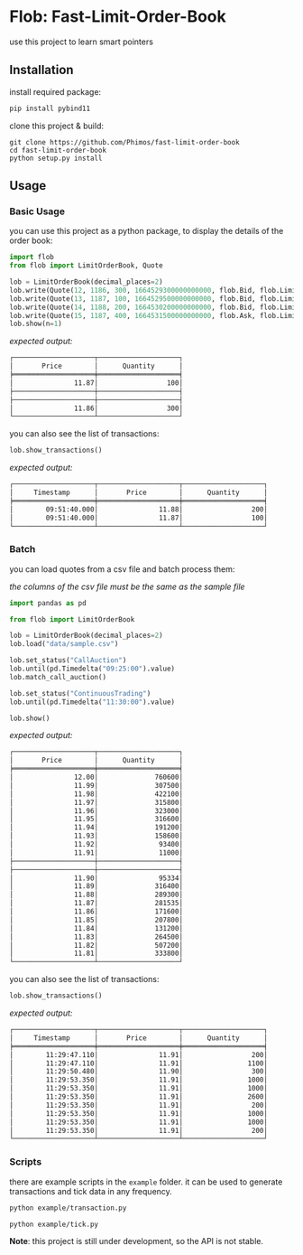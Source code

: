 # Flob: Fast-Limit-Order-Book

use this project to learn smart pointers

## Installation

install required package:

```bash
pip install pybind11
```

clone this project & build:

```
git clone https://github.com/Phimos/fast-limit-order-book
cd fast-limit-order-book
python setup.py install
```

## Usage

### Basic Usage

you can use this project as a python package, to display the details of the order book:

```python
import flob
from flob import LimitOrderBook, Quote

lob = LimitOrderBook(decimal_places=2)
lob.write(Quote(12, 1186, 300, 1664529300000000000, flob.Bid, flob.LimitOrder))
lob.write(Quote(13, 1187, 100, 1664529500000000000, flob.Bid, flob.LimitOrder))
lob.write(Quote(14, 1188, 200, 1664530200000000000, flob.Bid, flob.LimitOrder))
lob.write(Quote(15, 1187, 400, 1664531500000000000, flob.Ask, flob.LimitOrder))
lob.show(n=1)
```

*expected output:*
```bash
┌────────────────────┬────────────────────┐
│       Price        │      Quantity      │
╞════════════════════╪════════════════════╡
│               11.87│                 100│
├────────────────────┼────────────────────┤
├────────────────────┼────────────────────┤
│               11.86│                 300│
└────────────────────┴────────────────────┘
```

you can also see the list of transactions:

```python
lob.show_transactions()
```

*expected output:*
```bash
┌────────────────────┬────────────────────┬────────────────────┐
│     Timestamp      │       Price        │      Quantity      │
╞════════════════════╪════════════════════╪════════════════════╡
│        09:51:40.000│               11.88│                 200│
│        09:51:40.000│               11.87│                 100│
└────────────────────┴────────────────────┴────────────────────┘
```


### Batch 

you can load quotes from a csv file and batch process them:

*the columns of the csv file must be the same as the sample file*

```python
import pandas as pd

from flob import LimitOrderBook

lob = LimitOrderBook(decimal_places=2)
lob.load("data/sample.csv")

lob.set_status("CallAuction")
lob.until(pd.Timedelta("09:25:00").value)
lob.match_call_auction()

lob.set_status("ContinuousTrading")
lob.until(pd.Timedelta("11:30:00").value)

lob.show()
```

*expected output:*
```bash
┌────────────────────┬────────────────────┐
│       Price        │      Quantity      │
╞════════════════════╪════════════════════╡
│               12.00│              760600│
│               11.99│              307500│
│               11.98│              422100│
│               11.97│              315800│
│               11.96│              323000│
│               11.95│              316600│
│               11.94│              191200│
│               11.93│              158600│
│               11.92│               93400│
│               11.91│               11000│
├────────────────────┼────────────────────┤
├────────────────────┼────────────────────┤
│               11.90│               95334│
│               11.89│              316400│
│               11.88│              289300│
│               11.87│              281535│
│               11.86│              171600│
│               11.85│              207800│
│               11.84│              131200│
│               11.83│              264500│
│               11.82│              507200│
│               11.81│              333800│
└────────────────────┴────────────────────┘
```

you can also see the list of transactions:


```python
lob.show_transactions()
```

*expected output:*
```bash
┌────────────────────┬────────────────────┬────────────────────┐
│     Timestamp      │       Price        │      Quantity      │
╞════════════════════╪════════════════════╪════════════════════╡
│        11:29:47.110│               11.91│                 200│
│        11:29:47.110│               11.91│                1100│
│        11:29:50.480│               11.90│                 300│
│        11:29:53.350│               11.91│                1000│
│        11:29:53.350│               11.91│                1000│
│        11:29:53.350│               11.91│                2600│
│        11:29:53.350│               11.91│                 200│
│        11:29:53.350│               11.91│                1000│
│        11:29:53.350│               11.91│                1000│
│        11:29:53.350│               11.91│                 200│
└────────────────────┴────────────────────┴────────────────────┘
```

### Scripts

there are example scripts in the `example` folder. it can be used to generate transactions and tick data in any frequency.

```bash
python example/transaction.py
```

```bash
python example/tick.py
```

**Note**: this project is still under development, so the API is not stable.
